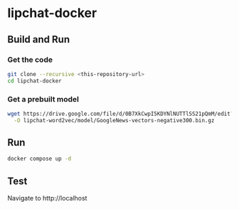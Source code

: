 # lipchat-docker

## Build and Run
### Get the code
```bash
git clone --recursive <this-repository-url>
cd lipchat-docker

```
### Get a prebuilt model
```bash
wget https://drive.google.com/file/d/0B7XkCwpI5KDYNlNUTTlSS21pQmM/edit?usp=sharing \
  -O lipchat-word2vec/model/GoogleNews-vectors-negative300.bin.gz
```

## Run
```bash
docker compose up -d
```

## Test
Navigate to http://localhost
